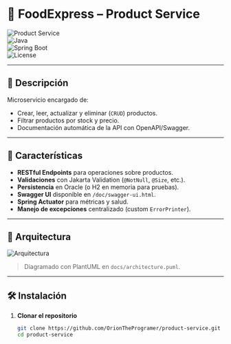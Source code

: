 # 🛒 FoodExpress – Product Service

![Product Service](https://img.shields.io/badge/status-production-brightgreen)  
![Java](https://img.shields.io/badge/java-17-blue)  
![Spring Boot](https://img.shields.io/badge/spring--boot-3.4.6-green)  
![License](https://img.shields.io/badge/license-MIT-blue)

---

## 📝 Descripción

Microservicio encargado de:
- Crear, leer, actualizar y eliminar (`CRUD`) productos.
- Filtrar productos por stock y precio.
- Documentación automática de la API con OpenAPI/Swagger.

---

## 🚀 Características

- **RESTful Endpoints** para operaciones sobre productos.
- **Validaciones** con Jakarta Validation (`@NotNull`, `@Size`, etc.).
- **Persistencia** en Oracle (o H2 en memoria para pruebas).
- **Swagger UI** disponible en `/doc/swagger-ui.html`.
- **Spring Actuator** para métricas y salud.
- **Manejo de excepciones** centralizado (custom `ErrorPrinter`).

---

## 📐 Arquitectura

![Arquitectura](docs/architecture.png)  
> Diagramado con PlantUML en `docs/architecture.puml`.

---

## 🛠️ Instalación

1. **Clonar el repositorio**  
   ```bash
   git clone https://github.com/OrionTheProgramer/product-service.git
   cd product-service
